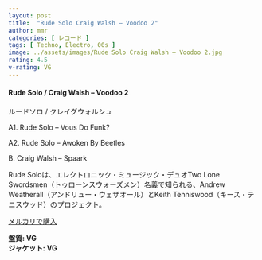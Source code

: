 ```yaml
---
layout: post
title:  "Rude Solo Craig Walsh – Voodoo 2"
author: mmr
categories: [ レコード ]
tags: [ Techno, Electro, 00s ]
image: ../assets/images/Rude Solo Craig Walsh – Voodoo 2.jpg
rating: 4.5
v-rating: VG
---
```


#### Rude Solo / Craig Walsh – Voodoo 2

ルードソロ /  クレイグウォルシュ

A1. Rude Solo – Vous Do Funk?

A2. Rude Solo – Awoken By Beetles

B.  Craig Walsh – Spaark

Rude Soloは、エレクトロニック・ミュージック・デュオTwo Lone Swordsmen（トゥローンスウォーズメン）名義で知られる、Andrew Weatherall（アンドリュー・ウェザオール）とKeith Tenniswood（キース・テニスウッド）のプロジェクト。

[メルカリで購入](https://jp.mercari.com/item/m24524316857?afid=6142608987)

<div class="mt-4 mb-4 d-flex align-items-center">
<strong class="mr-1">盤質: VG</strong>
</div>
<div class="mt-4 mb-4 d-flex align-items-center">
<strong class="mr-1">ジャケット: VG</strong>
</div>
